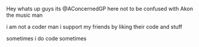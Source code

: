 Hey whats up guys its @AConcernedGP here not to be confused with Akon the music man

i am not a coder man i support my friends by liking their code and stuff

sometimes i do code
sometimes
